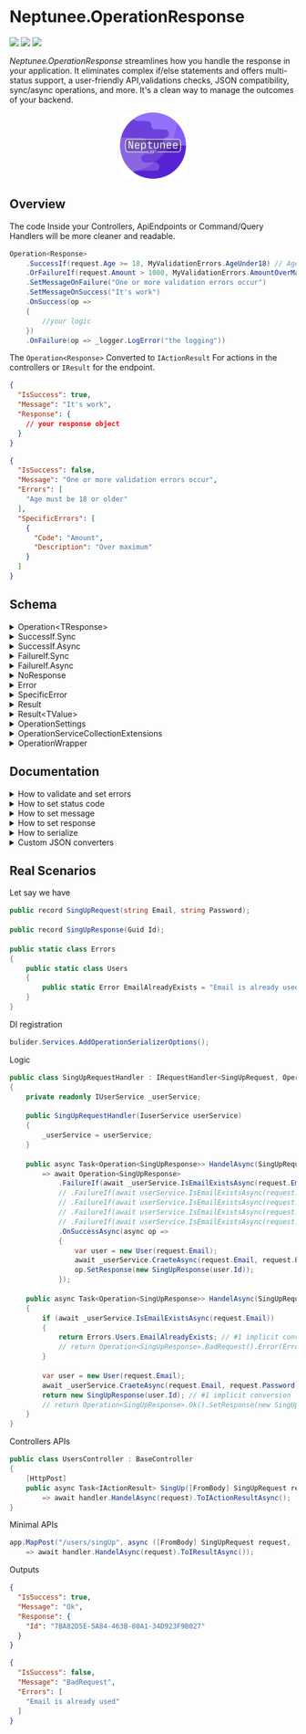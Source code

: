 # Neptunee.OperationResponse

![](https://img.shields.io/nuget/dt/Neptunee.OperationResponse)   [![](https://img.shields.io/nuget/v/Neptunee.OperationResponse)](https://www.nuget.org/packages/Neptunee.OperationResponse) ![](https://img.shields.io/badge/Unit%20Test-22%20Passed-green)

*Neptunee.OperationResponse* streamlines how you handle the response in your application. It eliminates complex if/else statements and offers multi-status support, a user-friendly API,validations checks, JSON compatibility, sync/async operations, and more. It's a clean way to manage the outcomes of your backend.

<p align="center">
<img width="23%" src="icon.png"  alt="icon"/>

## Overview

The code Inside your Controllers, ApiEndpoints or Command/Query Handlers will be more cleaner and readable.

```csharp
Operation<Response>
    .SuccessIf(request.Age >= 18, MyValidationErrors.AgeUnder18) // AgeUnder18 is new Error("Age must be 18 or older")
    .OrFailureIf(request.Amount > 1000, MyValidationErrors.AmountOverMax) // AmountOverMax is new SpecificError("Amount","Over maximum") 
    .SetMessageOnFailure("One or more validation errors occur")
    .SetMessageOnSuccess("It's work")
    .OnSuccess(op =>
    {
        //your logic
    })
    .OnFailure(op => _logger.LogError("the logging"))
```

The `Operation<Response>` Converted to `IActionResult` For actions in the controllers or `IResult` for the endpoint.

```json
{
  "IsSuccess": true,
  "Message": "It's work",
  "Response": {
    // your response object
  }
}
```

```json
{
  "IsSuccess": false,
  "Message": "One or more validation errors occur",
  "Errors": [
    "Age must be 18 or older"
  ],
  "SpecificErrors": [
    {
      "Code": "Amount",
      "Description": "Over maximum"
    }
  ]
}
```

## Schema

<details>
  <summary>Operation&lt;TResponse&gt;</summary>

#### Properties

| Property           | Type                         | Description                                                                                                                                                                                                                                                      |
|--------------------|------------------------------|------------------------------------------------------------------------------------------------------------------------------------------------------------------------------------------------------------------------------------------------------------------|
| **Message**        | `string?`                    | An optional message providing additional information or context related to the operation.<br/> The default serialized message is the name of `StatusCode` (e.g., Ok, BadRequest, etc.).                                                                          |                                 |
| **Response**       | `TResponse?`                 | The actual response data of the operation.                                                                                                                                                                                                                       |
| **Errors**         | `IReadOnlyCollection<Error>` | List of ([Error](src/Errors/Error.cs) or [SpecificError](src/Errors/SpecificError.cs)) associated with the operation.                                                                                                                                            |
| **HttpStatusCode** | `HttpStatusCode`             | [HttpStatusCode](https://github.com/dotnet/aspnetcore/blob/main/src/Http/Http.Abstractions/src/StatusCodes.cs) enum represents the HTTP status code returned by the operation.<br/> The default status `Ok` if errors property is empty or will be `BadRequest`. |
| **ExternalProps**  | `ExternalProps`              | [ExternalProps](src/ExternalProps.cs) object provides external properties provided based on the operation, actually it's a `Dictionary<string,string>`.                                                                                                          |
| **IsSuccess**      | `bool`                       | Indicates if the operation was successful.                                                                                                                                                                                                                       |
| **IsFailure**      | `bool`                       | Indicates if the operation has failed.                                                                                                                                                                                                                           |

#### Methods

| Method                                                        | Description                                               |
|---------------------------------------------------------------|-----------------------------------------------------------|
| `SetResponse(TResponse? response)`                            | Sets the response of the operation.                       |
| `SetMessage(string? message, bool overwrite = false)`         | Sets the message related to the operation.                |
| `SetMessageOnSuccess(string message, bool overwrite = false)` | Sets the message when operation is success.               |
| `SetMessageOnFailure(string message, bool overwrite = false)` | Sets the message when operation is failure.               |
| `SetStatusCode(HttpStatusCode statusCode)`                    | Sets the HTTP status code.                                |
| `Error(Error error)`                                          | Adds an error to the operation.                           |
| `ExternalProp<TValue>(string key, TValue value)`              | Adds an external property to the operation.               |
| `OnSuccess(Action<Operation<TResponse>> action)`              | Executes an action when operation is success.             |
| `OnSuccessAsync(Func<Operation<TResponse>, Task> task)`       | Asynchronously executes a task when operation is success. |
| `OnFailure(Action<Operation<TResponse>> action)`              | Executes an action when operation is failure.             |
| `OnFailureAsync(Func<Operation<TResponse>, Task> task)`       | Asynchronously executes a task when operation is failure. |

#### Static Factory Methods

| Method                               | Description                                                              |
|--------------------------------------|--------------------------------------------------------------------------|
| `Unknown()`                          | Creates an `Operation<TResponse>` with an unknown status.                |
| `Ok(string? message = null)`         | Creates a successful `Operation<TResponse>` with an optional message.    |
| `BadRequest(string? message = null)` | Creates a failed `Operation<TResponse>` with an optional message.        |
| `Result(Result result)`              | Creates an `Operation<TResponse>` from an `Result`.                      |
| `Result(Result<TResponse> result)`   | Creates an `Operation<TResponse>` from an `Result` with a response data. |

</details>
<details>
    <summary>SuccessIf.Sync</summary>

<br>*Partial class* `Operation<TResponse>`.

#### Methods

| Method                                                                     | Description                                                                                                                                                                                                                       |
|----------------------------------------------------------------------------|-----------------------------------------------------------------------------------------------------------------------------------------------------------------------------------------------------------------------------------|
| `OrSuccessIf(bool predicate, Action<Operation<TResponse>> onFalse)`        | Executes the provided action `onFalse` on the current `Operation<TResponse>` if the provided boolean `predicate` is `false`, otherwise do nothing.                                                                                |
| `OrSuccessIf(bool predicate, Error errorOnFalse)`                          | Adds the provided error `errorOnFalse` to the current `Operation<TResponse>` if the provided boolean `predicate` is `false`, otherwise do nothing.                                                                                |
| `OrSuccessIf(Func<bool> predicate, Action<Operation<TResponse>> onFalse)`  | Executes the provided action `onFalse` on the current `Operation<TResponse>` if the boolean result of the provided predicate function is `false`, otherwise do nothing.                                                           |
| `OrSuccessIf(Func<bool> predicate, Error errorOnFalse)`                    | Adds the provided error `errorOnFalse` to the current `Operation<TResponse>` if the boolean result of the provided predicate function is `false`, otherwise do nothing.                                                           |
| `OrIf(Result result)`                                                      | Modifies the current `Operation<TResponse>` based on the properties of the provided `result`.                                                                                                                                     |
| `OrIf(Func<Result> result)`                                                | Modifies the current `Operation<TResponse>` based on the properties of the provided `result` obtained through the function.                                                                                                       |
| `AndSuccessIf(Func<bool> predicate, Action<Operation<TResponse>> onFalse)` | If the current `Operation<TResponse>` is still a success, executes the provided action `onFalse` on the current `Operation<TResponse>` if the boolean result of the provided predicate function is `false`, otherwise do nothing. |
| `AndSuccessIf(Func<bool> predicate, Error errorOnFalse)`                   | If the current `Operation<TResponse>` is still a success, adds the provided error `errorOnFalse` to the current `Operation<TResponse>` if the boolean result of the provided predicate function is `false`, otherwise do nothing. |
| `AndIf(Func<Result> result)`                                               | If the current `Operation<TResponse>` is still a success, modifies it based on the properties of the provided `result` obtained through the function.                                                                             |

#### Static Factory Methods

| Method                                                                  | Description                                                                                                                                                                                                                |
|-------------------------------------------------------------------------|----------------------------------------------------------------------------------------------------------------------------------------------------------------------------------------------------------------------------|
| `SuccessIf(bool predicate, Action<Operation<TResponse>> onFalse)`       | Creates a new unknown `Operation<TResponse>`, then executes the provided action `onFalse` on the current `Operation<TResponse>` if the provided boolean `predicate` is `false`, otherwise do nothing.                      |
| `SuccessIf(bool predicate, Error errorOnFalse)`                         | Creates a new unknown `Operation<TResponse>`, then adds the provided error `errorOnFalse` to the current `Operation<TResponse>` if the provided boolean `predicate` is `false`, otherwise do nothing.                      |
| `SuccessIf(Func<bool> predicate, Action<Operation<TResponse>> onFalse)` | Creates a new unknown `Operation<TResponse>`, then executes the provided action `onFalse` on the current `Operation<TResponse>` if the boolean result of the provided predicate function is `false`, otherwise do nothing. |
| `SuccessIf(Func<bool> predicate, Error errorOnFalse)`                   | Creates a new unknown `Operation<TResponse>`, then adds the provided error `errorOnFalse` to the current `Operation<TResponse>` if the boolean result of the provided predicate function is `false`, otherwise do nothing. |
| `If(Result result)`                                                     | Creates a new unknown `Operation<TResponse>`, then modifies the current `Operation<TResponse>` based on the properties of the provided `result`.                                                                           |

</details>
<details>
    <summary>SuccessIf.Async</summary>

<br>*Asynchronous of* `SuccessIf.Sync`.

#### Methods

| Method                                                                                |
|---------------------------------------------------------------------------------------|
| `OrSuccessIfAsync(Func<Task<bool>> predicate, Action<Operation<TResponse>> onFalse)`  |
| `OrSuccessIfAsync(Func<Task<bool>> predicate, Error errorOnFalse)`                    |
| `OrIfAsync(Func<Task<Result>> result)`                                                |
| `AndSuccessIfAsync(Func<Task<bool>> predicate, Action<Operation<TResponse>> onFalse)` |
| `AndSuccessIfAsync(Func<Task<bool>> predicate, Error errorOnFalse)`                   |
| `AndIfAsync(Func<Task<Result>> result)`                                               |

#### Static Factory Methods

| Method                                                                             |
|------------------------------------------------------------------------------------|
| `SuccessIfAsync(Func<Task<bool>> predicate, Action<Operation<TResponse>> onFalse)` |
| `SuccessIfAsync(Func<Task<bool>> predicate, Error errorOnFalse)`                   |

</details>

<details>
    <summary>FailureIf.Sync</summary>

<br>*Partial class* `Operation<TResponse>`.

#### Methods

| Method                                                                    | Description                                                                                                                                                                                                                     |
|---------------------------------------------------------------------------|---------------------------------------------------------------------------------------------------------------------------------------------------------------------------------------------------------------------------------|
| `OrFailureIf(bool predicate, Action<Operation<TResponse>> onTrue)`        | Executes the provided action `onTrue` on the current `Operation<TResponse>` if the provided boolean `predicate` is `true`, otherwise do nothing.                                                                                |
| `OrFailureIf(bool predicate, Error errorOnTrue)`                          | Adds the provided error `errorOnTrue` to the current `Operation<TResponse>` if the provided boolean `predicate` is `true`, otherwise do nothing.                                                                                |
| `OrFailureIf(Func<bool> predicate, Action<Operation<TResponse>> onTrue)`  | Executes the provided action `onTrue` on the current `Operation<TResponse>` if the boolean result of the provided predicate function is `true`, otherwise do nothing.                                                           |
| `OrFailureIf(Func<bool> predicate, Error errorOnTrue)`                    | Adds the provided error `errorOnTrue` to the current `Operation<TResponse>` if the boolean result of the provided predicate function is `true`, otherwise do nothing.                                                           |
| `AndFailureIf(Func<bool> predicate, Action<Operation<TResponse>> onTrue)` | If the current `Operation<TResponse>` is still a success, executes the provided action `onTrue` on the current `Operation<TResponse>` if the boolean result of the provided predicate function is `true`, otherwise do nothing. |
| `AndFailureIf(Func<bool> predicate, Error errorOnTrue)`                   | If the current `Operation<TResponse>` is still a success, adds the provided error `errorOnTrue` to the current `Operation<TResponse>` if the boolean result of the provided predicate function is `true`, otherwise do nothing. |

#### Static Factory Methods

| Method                                                                 | Description                                                                                                                                                                                                              |
|------------------------------------------------------------------------|--------------------------------------------------------------------------------------------------------------------------------------------------------------------------------------------------------------------------|
| `FailureIf(bool predicate, Action<Operation<TResponse>> onTrue)`       | Creates a new unknown `Operation<TResponse>`, then executes the provided action `onTrue` on the current `Operation<TResponse>` if the provided boolean `predicate` is `true`, otherwise do nothing.                      |
| `FailureIf(bool predicate, Error errorOnTrue)`                         | Creates a new unknown `Operation<TResponse>`, then adds the provided error `errorOnTrue` to the current `Operation<TResponse>` if the provided boolean `predicate` is `true`, otherwise do nothing.                      |
| `FailureIf(Func<bool> predicate, Action<Operation<TResponse>> onTrue)` | Creates a new unknown `Operation<TResponse>`, then executes the provided action `onTrue` on the current `Operation<TResponse>` if the boolean result of the provided predicate function is `true`, otherwise do nothing. |
| `FailureIf(Func<bool> predicate, Error errorOnTrue)`                   | Creates a new unknown `Operation<TResponse>`, then adds the provided error `errorOnTrue` to the current `Operation<TResponse>` if the boolean result of the provided predicate function is `true`, otherwise do nothing. |

</details>

<details>
    <summary>FailureIf.Async</summary>

<br>*Asynchronous of* `FailureIf.Sync`.

#### Methods

| Method                                                                               |
|--------------------------------------------------------------------------------------|
| `OrFailureIfAsync(Func<Task<bool>> predicate, Action<Operation<TResponse>> onTrue)`  |
| `OrFailureIfAsync(Func<Task<bool>> predicate, Error errorOnTrue)`                    |
| `AndFailureIfAsync(Func<Task<bool>> predicate, Action<Operation<TResponse>> onTrue)` |
| `AndFailureIfAsync(Func<Task<bool>> predicate, Error errorOnTrue)`                   |

#### Static Factory Methods

| Method                                                                            |
|-----------------------------------------------------------------------------------|
| `FailureIfAsync(Func<Task<bool>> predicate, Action<Operation<TResponse>> onTrue)` |
| `FailureIfAsync(Func<Task<bool>> predicate, Error errorOnFalse)`                  |

</details>
<details>
  <summary>NoResponse</summary>

<br>The [NoResponse](src/NoResponse.cs) is abstract record to define that operation will not return actual response data.

</details>
<details>
  <summary>Error</summary>

<br>The `Error` record represents a error with a textual description. It is commonly used to provide human-readable error messages.

#### Properties

| Property        | Type     | Description                         |
|-----------------|----------|-------------------------------------|
| **Description** | `string` | A textual description of the error. |

#### Conversion Operators

| Method                                        | Description                                                               |
|-----------------------------------------------|---------------------------------------------------------------------------|
| `implicit operator Error(string description)` | Implicitly converts a string to an `Error` with the provided description. |

</details>

<details>
  <summary>SpecificError</summary>

<br>*Inherits* `Error`.
<br>Representing an error with both a code and a description. It is commonly used to provide more specific error information, such as in any prop or field it happened.

#### Properties

| Property        | Type     | Description                         |
|-----------------|----------|-------------------------------------|
| **Code**        | `string` | A code associated with the error.   |
| **Description** | `string` | A textual description of the error. |

</details>
<details>
  <summary>Result</summary>

<br>Use the `Result` class in scenarios where you need to handle logic before passing the relevant information to the `Operation<TResponse>`.
<br>It used as an intermediary layer that can encapsulate and communicate information between services or methods.

#### Properties

| Property          | Type                         | Description                                                                                                                       |
|-------------------|------------------------------|-----------------------------------------------------------------------------------------------------------------------------------|
| **StatusCode**    | `HttpStatusCode`             | The HTTP status code associated with the result.                                                                                  |
| **Error**         | `Error?`                     | An optional error associated with the result.                                                                                     |
| **Message**       | `string?`                    | An optional message providing additional information or context related to the result.                                            |
| **ExternalProps** | `Dictionary<string, string>` | Additional external properties provided as key-value pairs.                                                                       |
| **IsSuccess**     | `bool`                       | Indicates if the result represents a successful operation, typically when the `StatusCode` falls within the range of 200-299.     |
| **IsFailure**     | `bool`                       | Indicates if the result represents a failed operation, typically when the `StatusCode` does not fall within the range of 200-299. |

#### Methods

| Method                     | Description                                                             |
|----------------------------|-------------------------------------------------------------------------|
| `To<TValue>()`             | Converts the `Result` to an `Result<TValue>` without providing a value. |
| `To<TValue>(TValue value)` | Converts the `Result` to an `Result<TValue>` and provides a value.      |

#### Static Factory Methods

| Method                                                                                                                          | Description                                                                         |
|---------------------------------------------------------------------------------------------------------------------------------|-------------------------------------------------------------------------------------|
| `With(HttpStatusCode statusCode, Error? error = null, string? message = null, Dictionary<string, string> externalProps = null)` | Creates a new `Result` with the specified properties.                               |
| `Ok(string? message = null, Dictionary<string, string> externalProps = null)`                                                   | Creates a successful `Result` with an optional message and external properties.     |
| `BadRequest(Error? error = null, string? message = null, Dictionary<string, string> externalProps = null)`                      | Creates a failed `Result` with an optional error, message, and external properties. |

</details>
<details>
  <summary>Result&lt;TValue&gt;</summary>

<br>*Inherits* `Result`.
<br>Use `Result<TValue>` in case there are `TValue` will returned.

#### Properties

| Property     | Type     | Description                                    |
|--------------|----------|------------------------------------------------|
| **Value**    | `TValue` | representing the actual return data.           |
| **HasValue** | `bool`   | Indicates if the `Value` has a non-null value. |

#### Methods

| Method             | Description                                                                                   |
|--------------------|-----------------------------------------------------------------------------------------------|
| `ValueOrDefault()` | Retrieves the `Value` if it has a non-null value, or returns `null` if the `Value` is `null`. |

#### Conversion Operators

| Operator                                          | Description                                                                                    |
|---------------------------------------------------|------------------------------------------------------------------------------------------------|
| `implicit operator TValue(Result<TValue> result)` | Implicitly converts an `Result<TValue>` to its `Value`.                                        |
| `implicit operator Result<TValue>(TValue value)`  | Implicitly converts a `TValue` to a successful `Result<TValue>` containing the provided value. |

</details>
<details>
  <summary>OperationSettings</summary>

<br>Provides a central place to manage and configure settings related to the serialization of `Operation<TResponse>` objects.

#### Properties

| Property                  | Type                    | Description                                                                             |
|---------------------------|-------------------------|-----------------------------------------------------------------------------------------|
| **JsonSerializerOptions** | `JsonSerializerOptions` | The JSON serialization options used for custom serialization of `Operation<TResponse>`. |

#### Methods

| Method                                                                     | Description                                                   |
|----------------------------------------------------------------------------|---------------------------------------------------------------|
| `ResetConverterFactory(JsonConverterFactory converterFactory)`             | Resets the JSON converter factory for `Operation<TResponse>`. |
| `ResetConverterFactory<TJsonConverter>()`                                  | Resets the JSON converter factory for `Operation<TResponse>`. |
| `ResetErrorConverter(JsonConverter<IReadOnlyCollection<Error>> converter)` | Resets the JSON converter for `IReadOnlyCollection<Error>`.   |
| `ResetErrorConverter<TJsonConverter>()`                                    | Resets the JSON converter for `IReadOnlyCollection<Error>`.   |
| `ResetExternalPropsConverter(JsonConverter<ExternalProps> converter)`      | Resets the JSON converter for `ExternalProps`.                |
| `ResetExternalPropsConverter<TJsonConverter>()`                            | Resets the JSON converter for `ExternalProps`.                |

Use the `OperationSettings` class to configure the JSON serialization options for `Operation<TResponse>` and to
manage custom JSON converters.

</details>

<details>
  <summary>OperationServiceCollectionExtensions</summary>

<br>Offers extension methods for configuring the `Operation<TResponse>` JSON serialization options within MVC and HTTP serialization options in ASP.NET Core.

#### Methods

| Method                                                                                                                                                                                                                                                                           | Description                                                                                                         |
|----------------------------------------------------------------------------------------------------------------------------------------------------------------------------------------------------------------------------------------------------------------------------------|---------------------------------------------------------------------------------------------------------------------|
| `AddOperationSerializerOptions(JsonConverterFactory? operationJsonConverterFactory = null, JsonConverter<IReadOnlyCollection<Error>>? errorJsonConverter = null, JsonConverter<ExternalProps>? externalPropsJsonConverter = null, Action<JsonSerializerOptions>? action = null)` | Configures JSON serialization options for `Operation<TResponse>` and related objects within the service collection. |

Use the `OperationServiceCollectionExtensions` class when you want to configure JSON serialization options for your ASP.NET Core application, especially when working with `Operation<TResponse>` and related types.

</details>
<details>
  <summary>OperationWrapper</summary>

| Method                                                                                                          | Description                                                                                            |
|-----------------------------------------------------------------------------------------------------------------|--------------------------------------------------------------------------------------------------------|
| `ToIActionResult<TResponse>(this Operation<TResponse> Operation<TResponse>, object? serializerSettings = null)` | Converts an `Operation<TResponse>` to a `JsonResult`.                                                  |
| `ToIActionResultAsync<TResponse>(this Task<Operation<TResponse>> task, object? serializerSettings = null)`      | Asynchronously converts an `Operation<TResponse>` to a `JsonResult`.                                   |
| `ToIResult<TResponse>(this Operation<TResponse> Operation<TResponse>,JsonSerializerOptions? options = null)`    | Converts an `Operation<TResponse>` to a `Results.Json` (supported in .NET 6.0 or greater).             |
| `ToIResultAsync<TResponse>(this Task<Operation<TResponse>> task,JsonSerializerOptions? options = null)`         | Asynchronously converts `Operation<TResponse>` to a `Results.Json` (supported in .NET 6.0 or greater). |
| `ToOperation<TResponse>(this IdentityResult identityResult)`                                                    | Converts an `IdentityResult` to an `Operation<TResponse>`.                                             |

</details>

## Documentation

<details>
  <summary>How to validate and set errors</summary>

<br>There are bunch of ways to validate your operation (check out all methods in [Schema](#schema)).
<br>For defining errors there are 3 ways:

- `Error(string Description)` record.
- `SpecificError(string Code,string Description)` record inherits `Error(string Description)`.
- `string` implicit convert to `Error(string Description)`.

All errors set to `List<Error>`.

```csharp
public class SampleRequestHandler : IRequestHandler<Request,Operation<NoResponse>>
{
    // ctor and injections
    
    public async Task<Operation<NoResponse>> HandelAsync(Request request)
        => await Operation
            .SuccessIf(request.Prop == true, "the error") // way 1
            .OrFailureIf(() => request.Prop == true, new Error("the error")) // way 2
            .OrFailureIf(request.Prop == true, new SpecificError("the code", "description")) // way 3
            .AndFailureIfAsync(async () => await _service.IsGoneAsync(), op =>
            {
                //case: logic if this error occur 
                op.SetStatusCode(HttpStatusCode.Gone);
                op.Error(/* chose way you like */);
            })
            .OnSuccessAsync(op =>
            {
                // your logic
            });
}
```

The deference between `Or` / `And` methods is the `And` methods check if `Operation<TResponse>` is still success before execute, otherwise will skip.
<br>
So you may use `And` in case you have expensive check that you only want to check when everything else is alright.
</details>
<details>
  <summary>How to set status code</summary>

<br>You can use `SetStatusCode()` method to set custom status code you need.
<br>No need to set the **Ok** & **BadRequest** status because will automatically set if the `Errors` property was empty or not.

```csharp
    public Operation<NoResponse> Handel(Request request)
        => Operation<NoResponse>
            .IfSuccsus(/* passing params */)
            .OnSuccess(op =>
            {
                op.SetStatusCode(HttpStatusCode.Created);
                // logic
            });
```

```csharp
    public Operation<NoResponse> Handel(Request request)
    {
        // logic
        retrun Operation<NoResponse>.SetStatusCode(HttpStatusCode.Continue)
    } 
```

</details>
<details>
  <summary>How to set message</summary>

```diff
public class SampleRequestHandler : IRequestHandler<Request,Operation>
{
    // ctor and injections
    
    public async Task<Operation<NoResponse>> HandelAsync(Request request)
        => await Operation
            .SuccessIf(request.Prop == true, "the error") // way 1
            .OrFailureIf(request.Prop == true, new Error("the error")) // way 2
            .OrFailureIf(request.Prop == true, new SpecificError("the code", "description")) // way 3
            .AndFailureIfAsync(async () => await _service.IsGoneAsync(), op =>
            {
                // case: logic if this error occur 
                op.SetStatusCode(HttpStatusCode.Gone);
                op.Error(/* chose way you like */);
            })
+           .SetMessageOnSuccess("your succses message") // way 1
+           .SetMessageOnFailure("your failure message") // way 2
+           .SetMessage("your message") // way 3
            .OnSuccessAsync(op =>
            {
                // your logic
            });
}
```

This setters check if the message is null first, so like the example above the `SetMessage()` will not execute but the
setters has optional parameter `bool overwrite = false` can make it execute (`SetMessage("your message",true)`) in your rare case.
</details>

<details>
  <summary>How to set response</summary>

<br>You can use `SetResponse()` method to set the actual data of the operation or just return the response that will implicitly convert to `Operation<TResponse>` with `200` as status code and `OK` as message.

```csharp
    public Operation<Response> Handel(Request request)
        => Operation<Response>
            .IfSuccsus(/* passing params */)
            .OnSuccess(op =>
            {
                // logic
                op.SetResponse(new Response(/* passing params */));
            });
```

```csharp
    public Operation<Response> Handel(Request request)
    {
        // logic
        retrun new Response(/* passing params */);
    } 
```

</details>

<details>
  <summary>How to serialize</summary>

<br>When serialize `Operation<TResponse>` must use `JsonSerializerOptions` in [OperationSettings](src/OperationSettings.cs).

```csharp
JsonSerializer.Serialize(operation, OperationSettings.JsonSerializerOptions);
```

To configure these options for MVC and HTTP serialization in ASP.NET Core. In other words, to use them when calling `ToIActionResult()` or `ToIResult()` should use:

```csharp
bulider.Services.AddOperationSerializerOptions();
```

You can also change the default converters or options using `OperationSettings` methods, check the schema [here](#methods-7).

```csharp
OperationSettings.ResetErrorConverter<IgnoreEmptyCombineErrorConverter>();
```

or pass to optional parameters in `AddOperationSerializerOptions()`:

```csharp
bulider.Services.AddOperationSerializerOptions(externalPropsJsonConverter: new ExternalPropsConverter());
```

The `JsonSerializerOptions` has 3 JSON converts for *Operation<TResponse>*, *ExternalProps* and *Errors*.

P.S: can check the available JSON converters in ****Custom JSON converters**** bellow.
</details>

<details>
  <summary>Custom JSON converters</summary>

<br>The custom JSON converters divided to:

- Operation<TResponse>
    - [OperationConverter with Factory](src/Converters/OperationConverter.cs) *(the default)*:
        - `IsSuccess` : serialize to **boolean**.
        - `Message` : serialize to **string** if is not null otherwise to name of status code.
        - `Response` : serialize to **object** if is not null otherwise ignore it.
        - `Errors` : serialize depends on the custom converter provided *(the default: `IgnoreEmptySplitErrorConverter`)*.
        - `ExtrenalProps` : serialize depends on the custom converter provided *(the default: `IgnoreEmptyExternalPropsConverter`)*.
        ```json
        {
          "IsSuccess": true,
          "Message": "OK"
        }
        ```
        ```json
        {
          "IsSuccess": false,
          "Message": "BadRequest",
          "Errors": [
            "the error"
          ]
        }
        ```
        ```json
        {
          "IsSuccess": true,
          "Message": "Custom message",
          "Response": {
            // The actual response object
          }
        }
      ```
- ExternalProps
    - [ExternalPropsConverter](src/Converters/ExternalPropsConverter.cs):
        - `ExternalProps` : serialize to **object**.
        ```json
        {
          "IsSuccess": true,
          "Message": "OK",
          "ExternalProps": {
            "key": "value"
          }
        }
        ```
        ```json
        {
          "IsSuccess": true,
          "Message": "OK",
          "ExternalProps": {}
        }
        ```
    - [IgnoreEmptyExternalPropsConverter](src/Converters/IgnoreEmpty/IgnoreEmptyExternalPropsConverter.cs) *(the default)*:
      ###### Inherits ExternalPropsConverter
        - `ExternalProps`: serialize to **object** if are *not empty* otherwise **ignore** it.
        ```json
        {
          "IsSuccess": true,
          "Message": "OK",
          "ExternalProps": {
            "key": "value"
          }
        }
        ```
        ```json
        {
          "IsSuccess": true,
           "Message": "OK"
        }
        ```
- Errors
    - [SplitErrorConverter](src/Converters/SplitErrorConverter.cs):
        - `Errors` : serialize the *Error(string Description)* to **list of strings**.
        - `SpecificErrors` : serialize the *SpecificError(string Code,string Description)* to **list of objects**.
        ```json
        {
          "IsSuccess": false,
          "Message": "BadRequest",
          "Errors": [
            "the error"
          ],
          "SpecificErrors": [
            {
              "Code": "The Code",
              "Description": "The Description"
            }
          ]
        }
        ```
        ```json
        {
          "IsSuccess": true,
          "Message": "OK",
          "Errors": [],
          "SpecificErrors": []
        }
        ```
    - [CombineErrorConverter](src/Converters/CombineErrorConverter.cs):
        - `Errors` : serialize to **list of strings** by converting `SpecificError(string Code,string Description)` object to `$"{Code} : {Description}"` string.
        ```json
        {
          "IsSuccess": false,
          "Message": "BadRequest",
          "Errors": [
            "the error",
            "The Code : The Description"
          ]
        }
        ```
        ```json
        {
          "IsSuccess": true,
          "Message": "OK",
          "Errors": []
        }
        ``` 
    - [IgnoreEmptySplitErrorConverter](src/Converters/IgnoreEmpty/IgnoreEmptySplitErrorConverter.cs) *(the default)*:
      ###### Inherits SplitErrorConverter
        - `Errors` : serialize the *Error(string Description)* to **list of strings** if are *not empty* otherwise **ignore** it..
        - `SpecificErrors` : serialize the *SpecificError(string Code,string Description)* to **list of objects** if are *not empty* otherwise **ignore** it.
         ```json
        {
          "IsSuccess": false,
          "Message": "BadRequest",
          "Errors": [
            "the error"
          ],
          "SpecificErrors": [
            {
              "Code": "The Code",
              "Description": "The Description"
            }
          ]
        }
        ```
        ```json
        {
          "IsSuccess": false,
          "Message": "BadRequest",
          "Errors": [
            "the error"
          ]
        }
        ```
        ```json
        {
          "IsSuccess": true,
          "Message": "OK"
        }
        ```
    - [IgnoreEmptyCombineErrorConverter](src/Converters/IgnoreEmpty/IgnoreEmptyCombineErrorConverter.cs):
      ###### Inherits CombineErrorConverter
        - `Errors` : serialize to **list of strings** by converting `SpecificError(string Code,string Description)` object to `$"{Code} : {Description}"` string if are *not empty* otherwise **ignore** it.
        ```json
        {
          "IsSuccess": false,
          "Message": "BadRequest",
          "Errors": [
            "The Code : The Description"
          ]
        }
        ```
        ```json
        {
          "IsSuccess": true,
          "Message": "OK"
        }
        ```

</details>

## Real Scenarios

Let say we have

```csharp
public record SingUpRequest(string Email, string Password);

public record SingUpResponse(Guid Id);

public static class Errors
{
    public static class Users
    {
        public static Error EmailAlreadyExists = "Email is already used";
    }
}
```

DI registration

```csharp
bulider.Services.AddOperationSerializerOptions();
```

Logic

```csharp
public class SingUpRequestHandler : IRequestHandler<SingUpRequest, Operation<SingUpResponse>>
{
    private readonly IUserService _userService;

    public SingUpRequestHandler(IuserService userService)
    {
        _userService = userService;
    }

    public async Task<Operation<SingUpResponse>> HandelAsync(SingUpRequest request) // #1
        => await Operation<SingUpResponse>
            .FailureIf(await _userService.IsEmailExistsAsync(request.Email), Errors.Users.EmailAlreadyExists)
            // .FailureIf(await userService.IsEmailExistsAsync(request.Email), new Error("Email is already used")) #2
            // .FailureIf(await userService.IsEmailExistsAsync(request.Email), "Email is already used") #3
            // .FailureIf(await userService.IsEmailExistsAsync(request.Email), new SpecificError("Email","already used")) #4
            // .FailureIf(await userService.IsEmailExistsAsync(request.Email), op => op.Error(Errors.Users.EmailAlreadyExists)) #5 and more
            .OnSuccessAsync(async op =>
            {
                var user = new User(request.Email);
                await _userService.CraeteAsync(request.Email, request.Password);
                op.SetResponse(new SingUpResponse(user.Id));
            });

    public async Task<Operation<SingUpResponse>> HandelAsync(SingUpRequest request) // #2
    {
        if (await _userService.IsEmailExistsAsync(request.Email))
        {
            return Errors.Users.EmailAlreadyExists; // #1 implicit conversion
            // return Operation<SingUpResponse>.BadRequest().Error(Errors.Users.EmailAlreadyExists); #2
        }

        var user = new User(request.Email);
        await _userService.CraeteAsync(request.Email, request.Password);
        return new SingUpResponse(user.Id); // #1 implicit conversion
        // return Operation<SingUpResponse>.Ok().SetResponse(new SingUpResponse(user.Id)); #2
    }
}
```

Controllers APIs

```csharp
public class UsersController : BaseController
{
    [HttpPost]
    public async Task<IActionResult> SingUp([FromBody] SingUpRequest request, [FromServices] IRequestHandler<SingUpRequest, Operation<SingUpResponse>> handler)
        => await handler.HandelAsync(request).ToIActionResultAsync();
}
```

Minimal APIs

```csharp
app.MapPost("/users/singUp", async ([FromBody] SingUpRequest request, [FromServices] IRequestHandler<SingUpRequest, Operation<SingUpResponse>> handler)
    => await handler.HandelAsync(request).ToIResultAsync());
```

Outputs

```json
{
  "IsSuccess": true,
  "Message": "Ok",
  "Response": {
    "Id": "7BA82D5E-5A84-463B-80A1-34D923F9B027"
  }
}
```

```json
{
  "IsSuccess": false,
  "Message": "BadRequest",
  "Errors": [
    "Email is already used"
  ]
}
```
